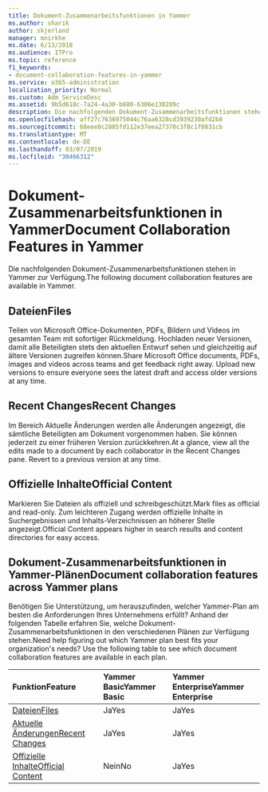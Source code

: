 ```yaml
---
title: Dokument-Zusammenarbeitsfunktionen in Yammer
ms.author: sharik
author: skjerland
manager: mnirkhe
ms.date: 6/13/2018
ms.audience: ITPro
ms.topic: reference
f1_keywords:
- document-collaboration-features-in-yammer
ms.service: o365-administration
localization_priority: Normal
ms.custom: Adm_ServiceDesc
ms.assetid: 9b5d618c-7a24-4a30-b880-6306e130209c
description: Die nachfolgenden Dokument-Zusammenarbeitsfunktionen stehen in Yammer zur Verfügung.
ms.openlocfilehash: aff27c7638975044c76aa6328cd3939230afd2b8
ms.sourcegitcommit: 68eee0c2885fd112e37eea27370c3f8c1f0831cb
ms.translationtype: MT
ms.contentlocale: de-DE
ms.lasthandoff: 03/07/2019
ms.locfileid: "30466312"
---
```

# <a name="document-collaboration-features-in-yammer"></a><span data-ttu-id="85d37-103">Dokument-Zusammenarbeitsfunktionen in Yammer</span><span class="sxs-lookup"><span data-stu-id="85d37-103">Document Collaboration Features in Yammer</span></span>

<span data-ttu-id="85d37-104">Die nachfolgenden Dokument-Zusammenarbeitsfunktionen stehen in Yammer zur Verfügung.</span><span class="sxs-lookup"><span data-stu-id="85d37-104">The following document collaboration features are available in Yammer.</span></span>
  
## <a name="files"></a><span data-ttu-id="85d37-105">Dateien</span><span class="sxs-lookup"><span data-stu-id="85d37-105">Files</span></span>
<span data-ttu-id="85d37-106"><a name="bkmk_Files"> </a></span><span class="sxs-lookup"><span data-stu-id="85d37-106"></span></span>

<span data-ttu-id="85d37-p101">Teilen von Microsoft Office-Dokumenten, PDFs, Bildern und Videos im gesamten Team mit sofortiger Rückmeldung. Hochladen neuer Versionen, damit alle Beteiligten stets den aktuellen Entwurf sehen und gleichzeitig auf ältere Versionen zugreifen können.</span><span class="sxs-lookup"><span data-stu-id="85d37-p101">Share Microsoft Office documents, PDFs, images and videos across teams and get feedback right away. Upload new versions to ensure everyone sees the latest draft and access older versions at any time.</span></span>
  
## <a name="recent-changes"></a><span data-ttu-id="85d37-109">Recent Changes</span><span class="sxs-lookup"><span data-stu-id="85d37-109">Recent Changes</span></span>
<span data-ttu-id="85d37-110"><a name="bkmk_RecentChanges"> </a></span><span class="sxs-lookup"><span data-stu-id="85d37-110"></span></span>

<span data-ttu-id="85d37-p102">Im Bereich Aktuelle Änderungen werden alle Änderungen angezeigt, die sämtliche Beteiligten am Dokument vorgenommen haben. Sie können jederzeit zu einer früheren Version zurückkehren.</span><span class="sxs-lookup"><span data-stu-id="85d37-p102">At a glance, view all the edits made to a document by each collaborator in the Recent Changes pane. Revert to a previous version at any time.</span></span>
  
## <a name="official-content"></a><span data-ttu-id="85d37-113">Offizielle Inhalte</span><span class="sxs-lookup"><span data-stu-id="85d37-113">Official Content</span></span>
<span data-ttu-id="85d37-114"><a name="bkmk_OfficialContent"> </a></span><span class="sxs-lookup"><span data-stu-id="85d37-114"></span></span>

<span data-ttu-id="85d37-115">Markieren Sie Dateien als offiziell und schreibgeschützt.</span><span class="sxs-lookup"><span data-stu-id="85d37-115">Mark files as official and read-only.</span></span> <span data-ttu-id="85d37-116">Zum leichteren Zugang werden offizielle Inhalte in Suchergebnissen und Inhalts-Verzeichnissen an höherer Stelle angezeigt.</span><span class="sxs-lookup"><span data-stu-id="85d37-116">Official Content appears higher in search results and content directories for easy access.</span></span>
  
## <a name="document-collaboration-features-across-yammer-plans"></a><span data-ttu-id="85d37-117">Dokument-Zusammenarbeitsfunktionen in Yammer-Plänen</span><span class="sxs-lookup"><span data-stu-id="85d37-117">Document collaboration features across Yammer plans</span></span>
<span data-ttu-id="85d37-118"><a name="bkmk_OfficialContent"> </a></span><span class="sxs-lookup"><span data-stu-id="85d37-118"></span></span>

<span data-ttu-id="85d37-p104">Benötigen Sie Unterstützung, um herauszufinden, welcher Yammer-Plan am besten die Anforderungen Ihres Unternehmens erfüllt? Anhand der folgenden Tabelle erfahren Sie, welche Dokument-Zusammenarbeitsfunktionen in den verschiedenen Plänen zur Verfügung stehen.</span><span class="sxs-lookup"><span data-stu-id="85d37-p104">Need help figuring out which Yammer plan best fits your organization's needs? Use the following table to see which document collaboration features are available in each plan.</span></span>
  
|<span data-ttu-id="85d37-121">**Funktion**</span><span class="sxs-lookup"><span data-stu-id="85d37-121">**Feature**</span></span>|<span data-ttu-id="85d37-122">**Yammer Basic**</span><span class="sxs-lookup"><span data-stu-id="85d37-122">**Yammer Basic**</span></span>|<span data-ttu-id="85d37-123">**Yammer Enterprise**</span><span class="sxs-lookup"><span data-stu-id="85d37-123">**Yammer Enterprise**</span></span>|
|:-----|:-----|:-----|
|[<span data-ttu-id="85d37-124">Dateien</span><span class="sxs-lookup"><span data-stu-id="85d37-124">Files</span></span>](document-collaboration-features-in-yammer.md#files) <br/> |<span data-ttu-id="85d37-125">Ja</span><span class="sxs-lookup"><span data-stu-id="85d37-125">Yes</span></span>  <br/> |<span data-ttu-id="85d37-126">Ja</span><span class="sxs-lookup"><span data-stu-id="85d37-126">Yes</span></span>  <br/> |
|[<span data-ttu-id="85d37-127">Aktuelle Änderungen</span><span class="sxs-lookup"><span data-stu-id="85d37-127">Recent Changes</span></span>](document-collaboration-features-in-yammer.md#recent-changes) <br/> |<span data-ttu-id="85d37-128">Ja</span><span class="sxs-lookup"><span data-stu-id="85d37-128">Yes</span></span>  <br/> |<span data-ttu-id="85d37-129">Ja</span><span class="sxs-lookup"><span data-stu-id="85d37-129">Yes</span></span>  <br/> |
|[<span data-ttu-id="85d37-130">Offizielle Inhalte</span><span class="sxs-lookup"><span data-stu-id="85d37-130">Official Content</span></span>](document-collaboration-features-in-yammer.md#official-content) <br/> |<span data-ttu-id="85d37-131">Nein</span><span class="sxs-lookup"><span data-stu-id="85d37-131">No</span></span>  <br/> |<span data-ttu-id="85d37-132">Ja</span><span class="sxs-lookup"><span data-stu-id="85d37-132">Yes</span></span>  <br/> |
   

